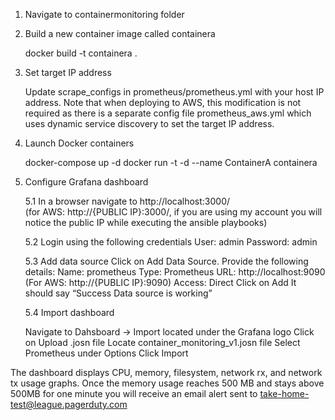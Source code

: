1. Navigate to containermonitoring folder

2. Build a new container image called containera

	docker build -t containera .

3. Set target IP address

	Update scrape_configs in prometheus/prometheus.yml with your host IP address. Note that when deploying to AWS, this modification is not required as there is a separate config file prometheus_aws.yml which uses dynamic service discovery to set the target IP address.

4. Launch Docker containers

	docker-compose up -d
	docker run -t -d --name ContainerA containera

5. Configure Grafana dashboard

	5.1 In a browser navigate to http://localhost:3000/	       
		(for AWS: http://{PUBLIC IP}:3000/, if you are using my account you will notice the       public IP while executing the ansible playbooks)

	5.2 Login using the following credentials
		User: admin
		Password: admin

	5.3 Add data source
		Click on Add Data Source. Provide the following details:
			Name: prometheus
			Type: Prometheus
			URL: http://localhost:9090  (For AWS: http://{PUBLIC IP}:9090)
			Access: Direct
		Click on Add
		It should say “Success Data source is working”

	5.4 Import dashboard 

	Navigate to Dahsboard -> Import located under the Grafana logo
	Click on Upload .josn file
	Locate container_monitoring_v1.josn file
	Select Prometheus under Options
	Click Import

The dashboard displays CPU, memory, filesystem, network rx, and network tx usage graphs. Once the memory usage reaches 500 MB and stays above 500MB for one minute you will receive an email alert sent to take-home-test@league.pagerduty.com 

